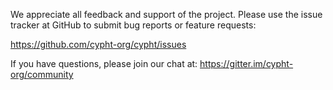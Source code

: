 We appreciate all feedback and support of the project.
Please use the issue tracker at GitHub to submit bug reports or feature requests:

https://github.com/cypht-org/cypht/issues

If you have questions, please join our chat at: https://gitter.im/cypht-org/community
